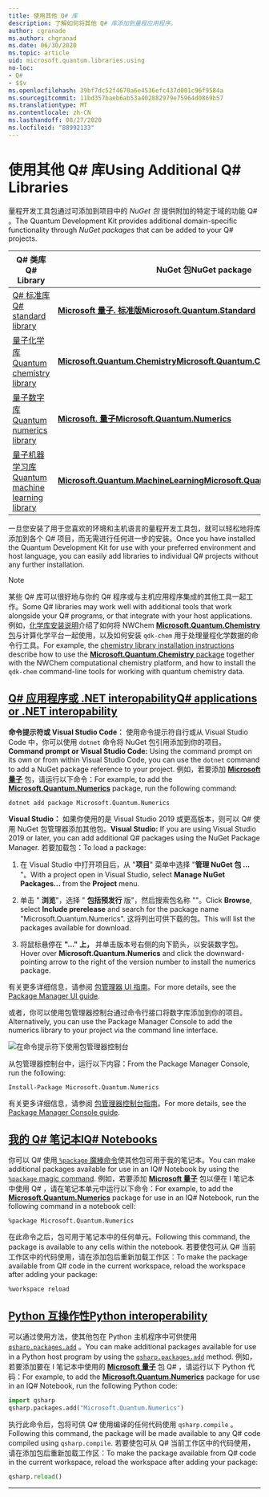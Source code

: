 ```yaml
---
title: 使用其他 Q# 库
description: 了解如何将其他 Q# 库添加到量程应用程序。
author: cgranade
ms.author: chgranad
ms.date: 06/30/2020
ms.topic: article
uid: microsoft.quantum.libraries.using
no-loc:
- Q#
- $$v
ms.openlocfilehash: 39bf7dc52f4670a6e4536efc437d001c96f9584a
ms.sourcegitcommit: 11bd357baeb6ab53a402882979e75964d0869b57
ms.translationtype: MT
ms.contentlocale: zh-CN
ms.lasthandoff: 08/27/2020
ms.locfileid: "88992133"
---
```

# <a name="using-additional-no-locq-libraries"></a><span data-ttu-id="5e8b6-103">使用其他 Q# 库</span><span class="sxs-lookup"><span data-stu-id="5e8b6-103">Using Additional Q# Libraries</span></span>

<span data-ttu-id="5e8b6-104">量程开发工具包通过可添加到项目中的 _NuGet 包_ 提供附加的特定于域的功能 Q# 。</span><span class="sxs-lookup"><span data-stu-id="5e8b6-104">The Quantum Development Kit provides additional domain-specific functionality through _NuGet packages_ that can be added to your Q# projects.</span></span>

| <span data-ttu-id="5e8b6-105">Q# 类库</span><span class="sxs-lookup"><span data-stu-id="5e8b6-105">Q# Library</span></span>  | <span data-ttu-id="5e8b6-106">NuGet 包</span><span class="sxs-lookup"><span data-stu-id="5e8b6-106">NuGet package</span></span> | <span data-ttu-id="5e8b6-107">说明</span><span class="sxs-lookup"><span data-stu-id="5e8b6-107">Notes</span></span> |
|---------|---------|--------|
| [<span data-ttu-id="5e8b6-108">Q# 标准库</span><span class="sxs-lookup"><span data-stu-id="5e8b6-108">Q# standard library</span></span>](xref:microsoft.quantum.libraries.standard.intro) | [<span data-ttu-id="5e8b6-109">**Microsoft 量子. 标准版**</span><span class="sxs-lookup"><span data-stu-id="5e8b6-109">**Microsoft.Quantum.Standard**</span></span>](https://www.nuget.org/packages/Microsoft.Quantum.Standard) | <span data-ttu-id="5e8b6-110">默认包括</span><span class="sxs-lookup"><span data-stu-id="5e8b6-110">Included by default</span></span> |
| [<span data-ttu-id="5e8b6-111">量子化学库</span><span class="sxs-lookup"><span data-stu-id="5e8b6-111">Quantum chemistry library</span></span>](xref:microsoft.quantum.chemistry.concepts.intro) | [<span data-ttu-id="5e8b6-112">**Microsoft.Quantum.Chemistry**</span><span class="sxs-lookup"><span data-stu-id="5e8b6-112">**Microsoft.Quantum.Chemistry**</span></span>](https://www.nuget.org/packages/Microsoft.Quantum.Chemistry) | |
| [<span data-ttu-id="5e8b6-113">量子数字库</span><span class="sxs-lookup"><span data-stu-id="5e8b6-113">Quantum numerics library</span></span>](xref:microsoft.quantum.numerics.intro) | [<span data-ttu-id="5e8b6-114">**Microsoft. 量子**</span><span class="sxs-lookup"><span data-stu-id="5e8b6-114">**Microsoft.Quantum.Numerics**</span></span>](https://www.nuget.org/packages/Microsoft.Quantum.Numerics) | |
| [<span data-ttu-id="5e8b6-115">量子机器学习库</span><span class="sxs-lookup"><span data-stu-id="5e8b6-115">Quantum machine learning library</span></span>](xref:microsoft.quantum.libraries.machine-learning.intro) | [<span data-ttu-id="5e8b6-116">**Microsoft.Quantum.MachineLearning**</span><span class="sxs-lookup"><span data-stu-id="5e8b6-116">**Microsoft.Quantum.MachineLearning**</span></span>](https://www.nuget.org/packages/Microsoft.Quantum.MachineLearning) | |

<span data-ttu-id="5e8b6-117">一旦您安装了用于您喜欢的环境和主机语言的量程开发工具包，就可以轻松地将库添加到各个 Q# 项目，而无需进行任何进一步的安装。</span><span class="sxs-lookup"><span data-stu-id="5e8b6-117">Once you have installed the Quantum Development Kit for use with your preferred environment and host language, you can easily add libraries to individual Q# projects without any further installation.</span></span>

> [!NOTE]
> <span data-ttu-id="5e8b6-118">某些 Q# 库可以很好地与你的 Q# 程序或与主机应用程序集成的其他工具一起工作。</span><span class="sxs-lookup"><span data-stu-id="5e8b6-118">Some Q# libraries may work well with additional tools that work alongside your Q# programs, or that integrate with your host applications.</span></span>
> <span data-ttu-id="5e8b6-119">例如，[化学库安装说明](xref:microsoft.quantum.chemistry.concepts.installation)介绍了如何将 NWChem [ **Microsoft.Quantum.Chemistry**包](https://www.nuget.org/packages/Microsoft.Quantum.Chemistry)与计算化学平台一起使用，以及如何安装 `qdk-chem` 用于处理量程化学数据的命令行工具。</span><span class="sxs-lookup"><span data-stu-id="5e8b6-119">For example, the [chemistry library installation instructions](xref:microsoft.quantum.chemistry.concepts.installation) describe how to use the [**Microsoft.Quantum.Chemistry** package](https://www.nuget.org/packages/Microsoft.Quantum.Chemistry) together with the NWChem computational chemistry platform, and how to install the `qdk-chem` command-line tools for working with quantum chemistry data.</span></span>

## <a name="no-locq-applications-or-net-interopability"></a>[<span data-ttu-id="5e8b6-120">Q# 应用程序或 .NET interopability</span><span class="sxs-lookup"><span data-stu-id="5e8b6-120">Q# applications or .NET interopability</span></span>](#tab/tabid-csproj)

<span data-ttu-id="5e8b6-121">**命令提示符或 Visual Studio Code：** 使用命令提示符自行或从 Visual Studio Code 中，你可以使用 `dotnet` 命令将 NuGet 包引用添加到你的项目。</span><span class="sxs-lookup"><span data-stu-id="5e8b6-121">**Command prompt or Visual Studio Code:** Using the command prompt on its own or from within Visual Studio Code, you can use the `dotnet` command to add a NuGet package reference to your project.</span></span>
<span data-ttu-id="5e8b6-122">例如，若要添加 [**Microsoft 量子**](https://www.nuget.org/packages/Microsoft.Quantum.Numerics) 包，请运行以下命令：</span><span class="sxs-lookup"><span data-stu-id="5e8b6-122">For example, to add the [**Microsoft.Quantum.Numerics**](https://www.nuget.org/packages/Microsoft.Quantum.Numerics) package, run the following command:</span></span>

```dotnetcli
dotnet add package Microsoft.Quantum.Numerics
```

<span data-ttu-id="5e8b6-123">**Visual Studio：** 如果你使用的是 Visual Studio 2019 或更高版本，则可以 Q# 使用 NuGet 包管理器添加其他包。</span><span class="sxs-lookup"><span data-stu-id="5e8b6-123">**Visual Studio:** If you are using Visual Studio 2019 or later, you can add additional Q# packages using the NuGet Package Manager.</span></span>
<span data-ttu-id="5e8b6-124">若要加载包：</span><span class="sxs-lookup"><span data-stu-id="5e8b6-124">To load a package:</span></span> 
1. <span data-ttu-id="5e8b6-125">在 Visual Studio 中打开项目后，从 "**项目**" 菜单中选择 "**管理 NuGet 包 ...** "。</span><span class="sxs-lookup"><span data-stu-id="5e8b6-125">With a project open in Visual Studio, select **Manage NuGet Packages...** from the **Project** menu.</span></span>

2. <span data-ttu-id="5e8b6-126">单击 " **浏览**"，选择 " **包括预发行** 版"，然后搜索包名称 ""。</span><span class="sxs-lookup"><span data-stu-id="5e8b6-126">Click **Browse**, select **Include prerelease** and search for the package name "Microsoft.Quantum.Numerics".</span></span> <span data-ttu-id="5e8b6-127">这将列出可供下载的包。</span><span class="sxs-lookup"><span data-stu-id="5e8b6-127">This will list the packages available for download.</span></span>

3. <span data-ttu-id="5e8b6-128">将鼠标悬停在 **"..." 上，** 并单击版本号右侧的向下箭头，以安装数字包。</span><span class="sxs-lookup"><span data-stu-id="5e8b6-128">Hover over **Microsoft.Quantum.Numerics** and click the downward-pointing arrow to the right of the version number to install the numerics package.</span></span>

<span data-ttu-id="5e8b6-129">有关更多详细信息，请参阅 [包管理器 UI 指南](https://docs.microsoft.com/nuget/tools/package-manager-ui)。</span><span class="sxs-lookup"><span data-stu-id="5e8b6-129">For more details, see the [Package Manager UI guide](https://docs.microsoft.com/nuget/tools/package-manager-ui).</span></span>

<span data-ttu-id="5e8b6-130">或者，你可以使用包管理器控制台通过命令行接口将数字库添加到你的项目。</span><span class="sxs-lookup"><span data-stu-id="5e8b6-130">Alternatively, you can use the Package Manager Console to add the numerics library to your project via the command line interface.</span></span>

![在命令提示符下使用包管理器控制台](~/media/vs2017-nuget-console-menu.png)

<span data-ttu-id="5e8b6-132">从包管理器控制台中，运行以下内容：</span><span class="sxs-lookup"><span data-stu-id="5e8b6-132">From the Package Manager Console, run the following:</span></span>

```
Install-Package Microsoft.Quantum.Numerics
```

<span data-ttu-id="5e8b6-133">有关更多详细信息，请参阅 [包管理器控制台指南](https://docs.microsoft.com/nuget/tools/package-manager-console)。</span><span class="sxs-lookup"><span data-stu-id="5e8b6-133">For more details, see the [Package Manager Console guide](https://docs.microsoft.com/nuget/tools/package-manager-console).</span></span>

## <a name="ino-locq-notebooks"></a>[<span data-ttu-id="5e8b6-134">我的 Q# 笔记本</span><span class="sxs-lookup"><span data-stu-id="5e8b6-134">IQ# Notebooks</span></span>](#tab/tabid-notebook)

<span data-ttu-id="5e8b6-135">你可以 Q# 使用[ `%package` 魔棒命令](xref:microsoft.quantum.iqsharp.magic-ref.package)使其他包可用于我的笔记本。</span><span class="sxs-lookup"><span data-stu-id="5e8b6-135">You can make additional packages available for use in an IQ# Notebook by using the [`%package` magic command](xref:microsoft.quantum.iqsharp.magic-ref.package).</span></span>
<span data-ttu-id="5e8b6-136">例如，若要添加 [**Microsoft 量子**](https://www.nuget.org/packages/Microsoft.Quantum.Numerics) 包以便在 I 笔记本中使用 Q# ，请在笔记本单元中运行以下命令：</span><span class="sxs-lookup"><span data-stu-id="5e8b6-136">For example, to add the [**Microsoft.Quantum.Numerics**](https://www.nuget.org/packages/Microsoft.Quantum.Numerics) package for use in an IQ# Notebook, run the following command in a notebook cell:</span></span>

```
%package Microsoft.Quantum.Numerics
```

<span data-ttu-id="5e8b6-137">在此命令之后，包可用于笔记本中的任何单元。</span><span class="sxs-lookup"><span data-stu-id="5e8b6-137">Following this command, the package is available to any cells within the notebook.</span></span>
<span data-ttu-id="5e8b6-138">若要使包可从 Q# 当前工作区中的代码使用，请在添加包后重新加载工作区：</span><span class="sxs-lookup"><span data-stu-id="5e8b6-138">To make the package available from Q# code in the current workspace, reload the workspace after adding your package:</span></span>

```
%workspace reload
```

## <a name="python-interoperability"></a>[<span data-ttu-id="5e8b6-139">Python 互操作性</span><span class="sxs-lookup"><span data-stu-id="5e8b6-139">Python interoperability</span></span>](#tab/tabid-python)


<span data-ttu-id="5e8b6-140">可以通过使用方法，使其他包在 Python 主机程序中可供使用 [`qsharp.packages.add`](https://docs.microsoft.com/python/qsharp-core/qsharp.packages.packages) 。</span><span class="sxs-lookup"><span data-stu-id="5e8b6-140">You can make additional packages available for use in a Python host program by using the [`qsharp.packages.add`](https://docs.microsoft.com/python/qsharp-core/qsharp.packages.packages) method.</span></span>
<span data-ttu-id="5e8b6-141">例如，若要添加要在 I 笔记本中使用的 [**Microsoft 量子**](https://www.nuget.org/packages/Microsoft.Quantum.Numerics) 包 Q# ，请运行以下 Python 代码：</span><span class="sxs-lookup"><span data-stu-id="5e8b6-141">For example, to add the [**Microsoft.Quantum.Numerics**](https://www.nuget.org/packages/Microsoft.Quantum.Numerics) package for use in an IQ# Notebook, run the following Python code:</span></span>

```python
import qsharp
qsharp.packages.add("Microsoft.Quantum.Numerics")
```

<span data-ttu-id="5e8b6-142">执行此命令后，包将可供 Q# 使用编译的任何代码使用 `qsharp.compile` 。</span><span class="sxs-lookup"><span data-stu-id="5e8b6-142">Following this command, the package will be made available to any Q# code compiled using `qsharp.compile`.</span></span>
<span data-ttu-id="5e8b6-143">若要使包可从 Q# 当前工作区中的代码使用，请在添加包后重新加载工作区：</span><span class="sxs-lookup"><span data-stu-id="5e8b6-143">To make the package available from Q# code in the current workspace, reload the workspace after adding your package:</span></span>

```python
qsharp.reload()
```

***
